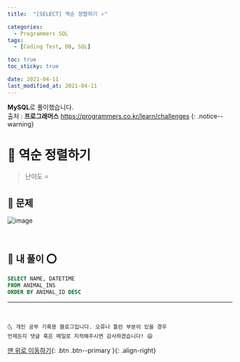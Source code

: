 ```yaml
---
title:  "[SELECT] 역순 정렬하기 ⭐" 

categories:
  - Programmers SQL
tags:
  - [Coding Test, DB, SQL]

toc: true
toc_sticky: true

date: 2021-04-11
last_modified_at: 2021-04-11
---
```

**MySQL**로 풀이했습니다.  
출처 : **프로그래머스** <https://programmers.co.kr/learn/challenges>
{: .notice--warning}

# 📌 역순 정렬하기

> 난이도 ⭐

## 🚀 문제

![image](https://user-images.githubusercontent.com/42318591/114295310-79655280-9adf-11eb-8549-95d6d35866a5.png)

<br>

## 🚀 내 풀이 ⭕

```sql
SELECT NAME, DATETIME
FROM ANIMAL_INS
ORDER BY ANIMAL_ID DESC
```

***
<br>

    🌜 개인 공부 기록용 블로그입니다. 오류나 틀린 부분이 있을 경우 
    언제든지 댓글 혹은 메일로 지적해주시면 감사하겠습니다! 😄

[맨 위로 이동하기](#){: .btn .btn--primary }{: .align-right}